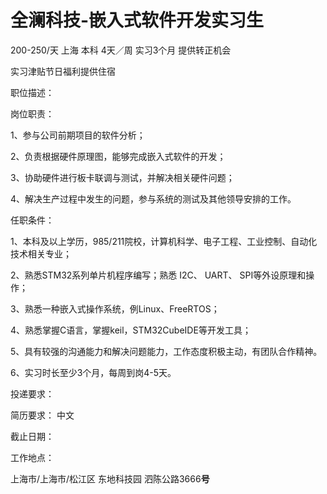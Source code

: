 # 全澜科技-嵌入式软件开发实习生

200-250/天 上海 本科 4天／周 实习3个月 提供转正机会

实习津贴节日福利提供住宿

职位描述：

岗位职责： 

1、参与公司前期项目的软件分析；  

2、负责根据硬件原理图，能够完成嵌入式软件的开发；  

3、协助硬件进行板卡联调与测试，并解决相关硬件问题； 

4、解决生产过程中发生的问题，参与系统的测试及其他领导安排的工作。 

任职条件： 

1、本科及以上学历，985/211院校，计算机科学、电子工程、工业控制、自动化技术相关专业； 

2、熟悉STM32系列单片机程序编写；熟悉 I2C、 UART、 SPI等外设原理和操作； 

3、熟悉一种嵌入式操作系统，例Linux、FreeRTOS； 

4、熟悉掌握C语言，掌握keil，STM32CubeIDE等开发工具；  

5、具有较强的沟通能力和解决问题能力，工作态度积极主动，有团队合作精神。 

6、实习时长至少3个月，每周到岗4-5天。

投递要求：

简历要求： 中文

截止日期：

工作地点：

上海市/上海市/松江区 东地科技园 泗陈公路3666**号**